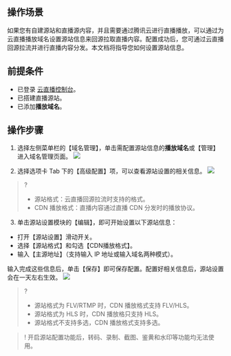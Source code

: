 ## 操作场景

如果您有自建源站和直播源内容，并且需要通过腾讯云进行直播播放，可以通过为云直播播放域名设置源站信息来回源拉取直播内容。配置成功后，您可通过云直播回源拉流并进行直播内容分发。本文档将指导您如何设置源站信息。

## 前提条件
- 已登录 [云直播控制台](https://console.cloud.tencent.com/live)。
- 已搭建直播源站。
- 已添加**播放域名**。

## 操作步骤
1. 选择左侧菜单栏的【域名管理】，单击需配置源站信息的**播放域名**或【管理】进入域名管理页面。
![](https://main.qcloudimg.com/raw/ead267c4f3368511e11586cab46e181a.png)

2. 选择选项卡 Tab 下的【高级配置】项，可以查看源站设置的相关信息。
![](https://main.qcloudimg.com/raw/ae96cb46f2c03c29da0b92f7b9471a0f.png)
>?
>- 源站格式：云直播回源拉流时支持的格式。
>- CDN 播放格式：直播内容通过直播 CDN 分发时的播放协议。

3. 单击源站设置模块的【编辑】，即可开始设置以下源站信息：
 - 打开【源站设置】滑动开关。
 - 选择【源站格式】和勾选【CDN播放格式】。
 - 输入【主源地址】（支持输入 IP 地址或输入域名两种模式）。
 
 输入完成这些信息后，单击【保存】即可保存配置。配置好相关信息后，源站设置会在一天左右生效。
![](https://main.qcloudimg.com/raw/5608eda9bf68345dba9fbe40b67bc81f.png)

 >?
 >- 源站格式为 FLV/RTMP 时，CDN 播放格式支持 FLV/HLS。
 >- 源站格式为 HLS 时，CDN 播放格只支持 HLS。
 >- 源站格式不支持多选，CDN 播放格式支持多选。
 
 >! 开启源站配置功能后，转码、录制、截图、鉴黄和水印等功能均无法使用。

  
